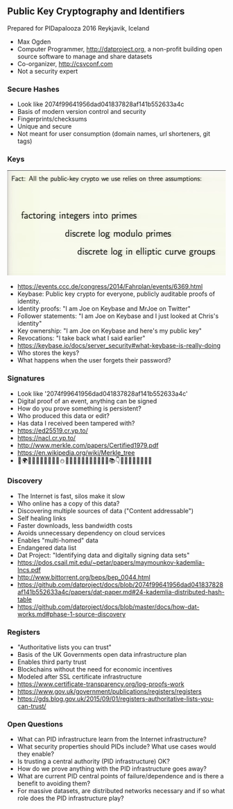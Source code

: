 ## Public Key Cryptography and Identifiers

Prepared for PIDapalooza 2016
Reykjavik, Iceland

- Max Ogden
- Computer Programmer, http://datproject.org, a non-profit building open source software to manage and share datasets
- Co-organizer, http://csvconf.com
- Not a security expert

### Secure Hashes

- Look like 2074f99641956dad041837828af141b552633a4c
- Basis of modern version control and security
- Fingerprints/checksums
- Unique and secure
- Not meant for user consumption (domain names, url shorteners, git tags)

### Keys

[![crypto-types](crypto.png)](https://www.youtube.com/watch?v=HJB1mYEZPPA&t=3m17s)

- https://events.ccc.de/congress/2014/Fahrplan/events/6369.html
- Keybase: Public key crypto for everyone, publicly auditable proofs of identity.
- Identity proofs: "I am Joe on Keybase and MrJoe on Twitter"
- Follower statements: "I am Joe on Keybase and I just looked at Chris's identity"
- Key ownership: "I am Joe on Keybase and here's my public key"
- Revocations: "I take back what I said earlier"
- https://keybase.io/docs/server_security#what-keybase-is-really-doing
- Who stores the keys?
- What happens when the user forgets their password?

### Signatures

- Look like '2074f99641956dad041837828af141b552633a4c'
- Digital proof of an event, anything can be signed
- How do you prove something is persistent?
- Who produced this data or edit?
- Has data I received been tampered with?
- https://ed25519.cr.yp.to/
- https://nacl.cr.yp.to/
- http://www.merkle.com/papers/Certified1979.pdf
- https://en.wikipedia.org/wiki/Merkle_tree
- 📍🌍💩👼💊🍃🍷🍃🐊👅⛄️🎵🔋👊🐫🍁🐜🎂🐇🐣🐾👛📚👇🍟🐝🎲😭🎈🎊🙏🐜

### Discovery

- The Internet is fast, silos make it slow
- Who online has a copy of this data?
- Discovering multiple sources of data ("Content addressable")
- Self healing links
- Faster downloads, less bandwidth costs
- Avoids unnecessary dependency on cloud services
- Enables "multi-homed" data
- Endangered data list
- Dat Project: "Identifying data and digitally signing data sets"
- https://pdos.csail.mit.edu/~petar/papers/maymounkov-kademlia-lncs.pdf
- http://www.bittorrent.org/beps/bep_0044.html
- https://github.com/datproject/docs/blob/2074f99641956dad041837828af141b552633a4c/papers/dat-paper.md#24-kademlia-distributed-hash-table
- https://github.com/datproject/docs/blob/master/docs/how-dat-works.md#phase-1-source-discovery

### Registers

- "Authoritative lists you can trust"
- Basis of the UK Governments open data infrastructure plan
- Enables third party trust
- Blockchains without the need for economic incentives
- Modeled after SSL certificate infrastructure
- https://www.certificate-transparency.org/log-proofs-work
- https://www.gov.uk/government/publications/registers/registers
- https://gds.blog.gov.uk/2015/09/01/registers-authoritative-lists-you-can-trust/

### Open Questions

- What can PID infrastructure learn from the Internet infrastructure?
- What security properties should PIDs include? What use cases would they enable?
- Is trusting a central authority (PID infrastructure) OK?
- How do we prove anything with the PID infrastructure goes away?
- What are current PID central points of failure/dependence and is there a benefit to avoiding them?
- For massive datasets, are distributed networks necessary and if so what role does the PID infrastructure play?

